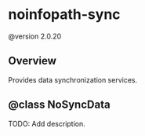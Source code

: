 # noinfopath-sync
@version 2.0.20

## Overview
Provides data synchronization services.

## @class NoSyncData

TODO: Add description.


